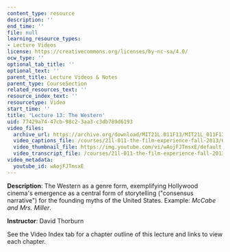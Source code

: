 ```yaml
---
content_type: resource
description: ''
end_time: ''
file: null
learning_resource_types:
- Lecture Videos
license: https://creativecommons.org/licenses/by-nc-sa/4.0/
ocw_type: ''
optional_tab_title: ''
optional_text: ''
parent_title: Lecture Videos & Notes
parent_type: CourseSection
related_resources_text: ''
resource_index_text: ''
resourcetype: Video
start_time: ''
title: 'Lecture 13: The Western'
uid: 77429a74-47cb-98c2-3aa3-c3db789d6193
video_files:
  archive_url: https://archive.org/download/MIT21L.011F13/MIT21L_011F13_L13_300k.mp4
  video_captions_file: /courses/21l-011-the-film-experience-fall-2013/633fbbcf6bf75705b78916e5a595cbd9_wAojFJTmsxE.vtt
  video_thumbnail_file: https://img.youtube.com/vi/wAojFJTmsxE/default.jpg
  video_transcript_file: /courses/21l-011-the-film-experience-fall-2013/985ec98e5ab2b0854b1eba6f8fa43673_wAojFJTmsxE.pdf
video_metadata:
  youtube_id: wAojFJTmsxE
---
```


**Description**: The Western as a genre form, exemplifying Hollywood cinema's emergence as a central form of storytelling ("consensus narrative") for the founding myths of the United States. Example: _McCabe and Mrs. Miller_.

**Instructor**: David Thorburn

See the Video Index tab for a chapter outline of this lecture and links to view each chapter.

